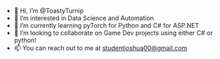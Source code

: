 - 👋 Hi, I’m @ToastyTurnip
- 👀 I’m interested in Data Science and Automation
- 🌱 I’m currently learning pyTorch for Python and C# for ASP.NET
- 💞️ I’m looking to collaborate on Game Dev projects using either C# or python! 
- 📫 You can reach out to me at studentjoshua00@gmail.com

<!---
ToastyTurnip/ToastyTurnip is a ✨ special ✨ repository because its `README.md` (this file) appears on your GitHub profile.
You can click the Preview link to take a look at your changes.
--->
